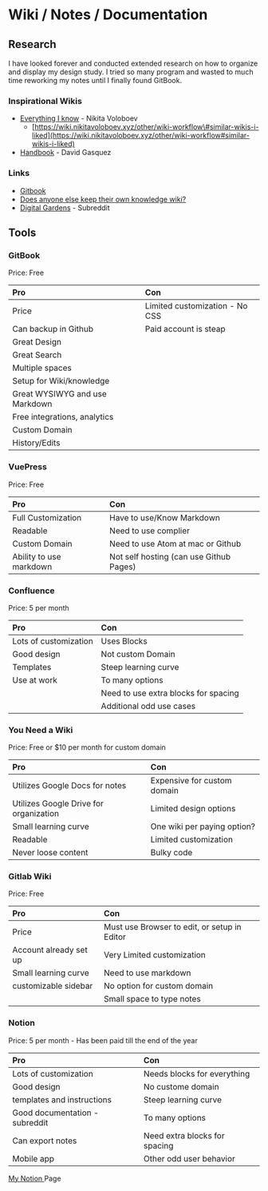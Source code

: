 # Wiki / Notes / Documentation

## Research

I have looked forever and conducted extended research on how to organize and display my design study. I tried so many program and wasted to much time reworking my notes until I finally found GitBook.

### Inspirational Wikis

* [Everything I know](https://wiki.nikitavoloboev.xyz) - Nikita Voloboev
  * [https://wiki.nikitavoloboev.xyz/other/wiki-workflow\#similar-wikis-i-liked](https://wiki.nikitavoloboev.xyz/other/wiki-workflow#similar-wikis-i-liked)
* [Handbook](https://github.com/davidgasquez/handbook) - David Gasquez

### Links

* [Gitbook](https://www.gitbook.com)
* [Does anyone else keep their own knowledge wiki?](https://lobste.rs/s/ord0rg/does_anyone_else_keep_their_own_knowledge)
* [Digital Gardens](https://www.reddit.com/r/DigitalGardens/) - Subreddit



## Tools

### GitBook

Price: Free

| Pro | Con |
| :--- | :--- |
| Price | Limited customization - No CSS |
| Can backup in Github | Paid account is steap |
| Great Design |  |
| Great Search |  |
| Multiple spaces |  |
| Setup for Wiki/knowledge |  |
| Great WYSIWYG and use Markdown |  |
| Free integrations, analytics |  |
| Custom Domain |  |
| History/Edits |  |

### VuePress 

Price: Free

| Pro | Con |
| :--- | :--- |
| Full Customization | Have to use/Know Markdown |
| Readable | Need to use complier |
| Custom Domain | Need to use Atom at mac or Github |
| Ability to use markdown | Not self hosting \(can use Github Pages\) |

### Confluence 

Price: 5 per month

| Pro | Con |
| :--- | :--- |
| Lots of customization | Uses Blocks |
| Good design | Not custom Domain |
| Templates | Steep learning curve |
| Use at work | To many options |
|  | Need to use extra blocks for spacing |
|  | Additional odd use cases |

### You Need a Wiki 

Price: Free or $10 per month for custom domain

| Pro | Con |
| :--- | :--- |
| Utilizes Google Docs for notes | Expensive for custom domain |
| Utilizes Google Drive for organization | Limited design options |
| Small learning curve | One wiki per paying option? |
| Readable | Limited customization |
| Never loose content | Bulky code |

### Gitlab Wiki

Price: Free

| Pro | Con |
| :--- | :--- |
| Price | Must use Browser to edit, or setup in Editor |
| Account already set up | Very Limited customization |
| Small learning curve | Need to use markdown |
| customizable sidebar | No option for custom domain |
|  | Small space to type notes |

### Notion 

Price: 5 per month - Has been paid till the end of the year

| Pro | Con |
| :--- | :--- |
| Lots of customization | Needs blocks for everything |
| Good design | No custome domain |
| templates and instructions | Steep learning curve |
| Good documentation - subreddit | To many options |
| Can export notes | Need extra blocks for spacing |
| Mobile app | Other odd user behavior |

[My Notion ](https://www.notion.so/Design-Study-5b8b34e4a6524f4e8db07d0dcf3815e1)Page

